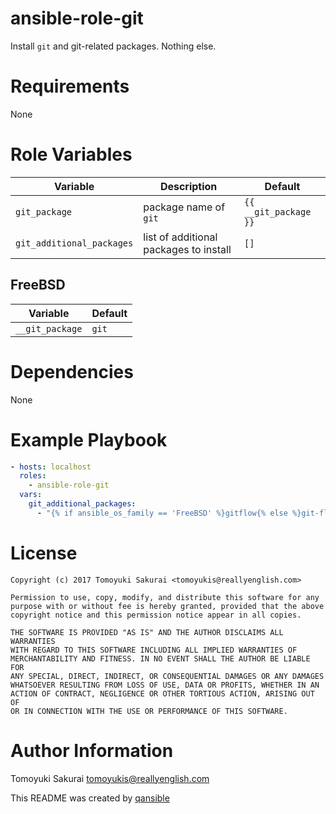 # ansible-role-git

Install `git` and git-related packages. Nothing else.

# Requirements

None

# Role Variables

| Variable | Description | Default |
|----------|-------------|---------|
| `git_package` | package name of `git` | `{{ __git_package }}` |
| `git_additional_packages` | list of additional packages to install | `[]` |

## FreeBSD

| Variable | Default |
|----------|---------|
| `__git_package` | `git` |

# Dependencies

None

# Example Playbook

```yaml
- hosts: localhost
  roles:
    - ansible-role-git
  vars:
    git_additional_packages:
      - "{% if ansible_os_family == 'FreeBSD' %}gitflow{% else %}git-flow{% endif %}"
```

# License

```
Copyright (c) 2017 Tomoyuki Sakurai <tomoyukis@reallyenglish.com>

Permission to use, copy, modify, and distribute this software for any
purpose with or without fee is hereby granted, provided that the above
copyright notice and this permission notice appear in all copies.

THE SOFTWARE IS PROVIDED "AS IS" AND THE AUTHOR DISCLAIMS ALL WARRANTIES
WITH REGARD TO THIS SOFTWARE INCLUDING ALL IMPLIED WARRANTIES OF
MERCHANTABILITY AND FITNESS. IN NO EVENT SHALL THE AUTHOR BE LIABLE FOR
ANY SPECIAL, DIRECT, INDIRECT, OR CONSEQUENTIAL DAMAGES OR ANY DAMAGES
WHATSOEVER RESULTING FROM LOSS OF USE, DATA OR PROFITS, WHETHER IN AN
ACTION OF CONTRACT, NEGLIGENCE OR OTHER TORTIOUS ACTION, ARISING OUT OF
OR IN CONNECTION WITH THE USE OR PERFORMANCE OF THIS SOFTWARE.
```

# Author Information

Tomoyuki Sakurai <tomoyukis@reallyenglish.com>

This README was created by [qansible](https://github.com/trombik/qansible)
